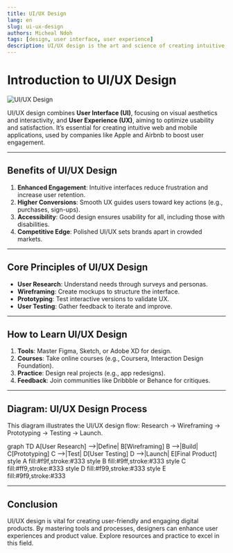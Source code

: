 ```yaml
---
title: UI/UX Design
lang: en
slug: ui-ux-design
authors: Micheal Ndoh
tags: [design, user interface, user experience]
description: UI/UX design is the art and science of creating intuitive user interfaces (UI) and engaging user experiences (UX) for digital applications.
---
```


# Introduction to UI/UX Design

![UI/UX Design](https://img.freepik.com/free-vector/gradient-ui-ux-background_23-2149051557.jpg?semt=ais_hybrid&w=740&q=80)

UI/UX design combines **User Interface (UI)**, focusing on visual aesthetics and interactivity, and **User Experience (UX)**, aiming to optimize usability and satisfaction. It’s essential for creating intuitive web and mobile applications, used by companies like Apple and Airbnb to boost user engagement.

---
## Benefits of UI/UX Design

1. **Enhanced Engagement**: Intuitive interfaces reduce frustration and increase user retention.
2. **Higher Conversions**: Smooth UX guides users toward key actions (e.g., purchases, sign-ups).
3. **Accessibility**: Good design ensures usability for all, including those with disabilities.
4. **Competitive Edge**: Polished UI/UX sets brands apart in crowded markets.

---
## Core Principles of UI/UX Design

- **User Research**: Understand needs through surveys and personas.
- **Wireframing**: Create mockups to structure the interface.
- **Prototyping**: Test interactive versions to validate UX.
- **User Testing**: Gather feedback to iterate and improve.

---
## How to Learn UI/UX Design

1. **Tools**: Master Figma, Sketch, or Adobe XD for design.
2. **Courses**: Take online courses (e.g., Coursera, Interaction Design Foundation).
3. **Practice**: Design real projects (e.g., app redesigns).
4. **Feedback**: Join communities like Dribbble or Behance for critiques.

---
## Diagram: UI/UX Design Process

This diagram illustrates the UI/UX design flow: Research → Wireframing → Prototyping → Testing → Launch.

<xaiArtifact artifact_id="84e190bd-8dce-41c8-9a04-37ff61511e8d" artifact_version_id="f956b039-cddb-4326-9e0a-7bcace30e959" title="ui-ux-process.mmd" contentType="text/mermaid">
graph TD
    A[User Research] -->|Define| B[Wireframing]
    B -->|Build| C[Prototyping]
    C -->|Test| D[User Testing]
    D -->|Launch| E[Final Product]
    style A fill:#f9f,stroke:#333
    style B fill:#9ff,stroke:#333
    style C fill:#ff9,stroke:#333
    style D fill:#f99,stroke:#333
    style E fill:#9f9,stroke:#333
</xaiArtifact>

---
## Conclusion

UI/UX design is vital for creating user-friendly and engaging digital products. By mastering tools and processes, designers can enhance user experiences and product value. Explore resources and practice to excel in this field.